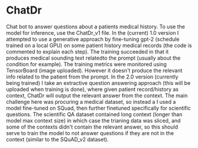 # ChatDr
Chat bot to answer questions about a patients medical history. To use the model for inference, use the ChatDr_v1 file.
In the (current) 1.0 version I attempted to use a generative approach by fine-tuning gpt-2 (schedule trained on a local GPU) on some patient history medical records (the code is commented to explain each step). The training succeeded in that it produces medical sounding text relatedto the prompt (usually about the condition for example). The training metrics were monitored using TensorBoard (image uploaded).
However it doesn't produce the relevant info related to the patient from the prompt.
In the 2.0 version (currently being trained) I take an extractive question answering approach (this will be uploaded when training is done), where given patient record/history as context, ChatDr will output the relevant answer from the context. The main challenge here was procuring a medical dataset, so instead a I used a model fine-tuned on SQuad, then further finetuned specifically for scientific questions. The scientific QA dataset contained long context (longer than model max context size) in which case the trianing data was sliced, and some of the contexts didn't contain the relevant answer, so this should serve to train the model to not answer questions if they are not in the context (similar to the SQuAD_v2 dataset).
